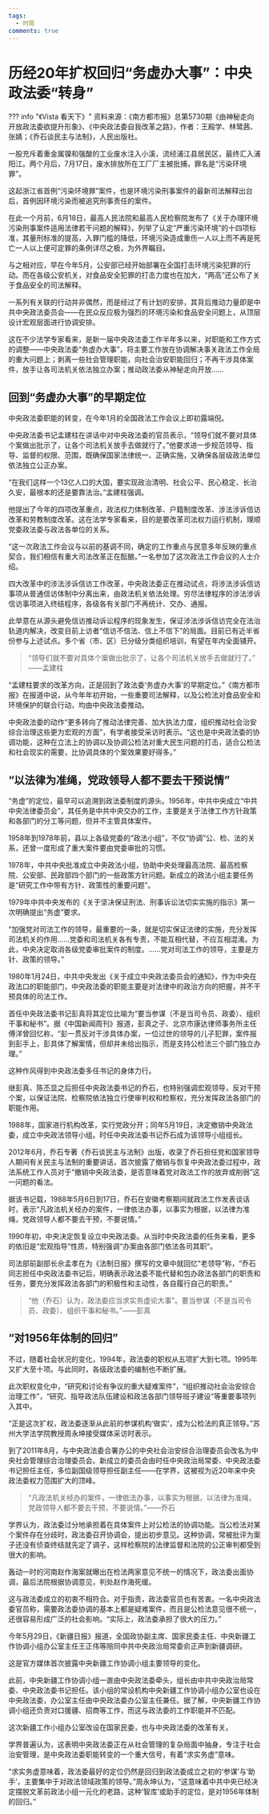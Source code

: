 ```yaml
---
tags:
  - 时局
comments: true
---
```


# 历经20年扩权回归“务虚办大事”：中央政法委“转身”

??? info "《Vista 看天下》"
    资料来源：《南方都市报》总第5730期《由神秘走向开放政法委欲提升形象》、《中央政法委自我改革之路》，作者：王殿学、林鹭茜、张婧；《乔石谈民主与法制》，人民出版社。

一股充斥着重金属镍和强酸的工业废水注入小溪，流经浦江县居民区，最终汇入浦阳江。两个月后，7月17日，废水排放所在工厂厂主被批捕，罪名是“污染环境罪”。

这起浙江省首例“污染环境罪”案件，也是环境污染刑事案件的最新司法解释出台后，首例因环境污染而被追究刑事责任的案件。

在此一个月前，6月18日，最高人民法院和最高人民检察院发布了《关于办理环境污染刑事案件适用法律若干问题的解释》，列举了认定“严重污染环境”的十四项标准，其量刑标准的提高，入罪门槛的降低，环境污染造成重伤一人以上而不再是死亡一人以上便可定罪的条例详尽之极，为外界瞩目。

与之相对应，早在今年5月，公安部已经开始部署在全国打击环境污染犯罪的行动。而在各级公安机关，对食品安全犯罪的打击力度也在加大，“两高”还公布了关于食品安全的司法解释。

一系列有关联的行动并非偶然，而是经过了有计划的安排，其背后推动力量即是中共中央政法委员会——在民众反应极为强烈的环境污染和食品安全问题上，从顶层设计宏观层面进行协调安排。

这在不少法学专家看来，是新一届中央政法委工作半年多以来，对职能和工作方式的调整——中央政法委“务虚办大事”，将主要工作放在协调解决事关政法工作全局的重大问题上；剥离一些社会管理职能，向社会治安职能回归；不再干涉具体案件，放手让各司法机关依法独立办案；推动政法委从神秘走向开放……

## 回到“务虚办大事”的早期定位

中央政法委职能的转变，在今年1月的全国政法工作会议上即初露端倪。

中央政法委书记孟建柱在讲话中对中央政法委的官员表示，“领导们就不要对具体个案做出批示了，让各个司法机关放手去做就行了。”他要求进一步规范领导、指导、监督的权限、范围，既确保国家法律统一、正确实施，又确保各层级政法单位依法独立公正办案。

“在我们这样一个13亿人口的大国，要实现政治清明、社会公平、民心稳定、长治久安，最根本的还是要靠法治。”孟建柱强调。

他提出了今年的四项改革重点，政法权力体制改革、户籍制度改革、涉法涉诉信访改革和劳教制度改革。这在法学专家看来，目的是要改革司法权力运行机制，理顺党委政法委与政法各单位的关系。

“这一次政法工作会议与以前的基调不同，确定的工作重点与民意多年反映的重点契合，我们相信有重大司法改革正在酝酿。”一名参加了这次政法工作会议的人士介绍。

四大改革中的涉法涉诉信访工作改革，中央政法委正在推动试点，将涉法涉诉信访事项从普通信访体制中分离出来，由政法机关依法处理。穷尽法律程序的涉法涉诉信访事项进入终结程序，各级各有关部门不再统计、交办、通报。

此举意在从源头避免信访推动诉讼程序的现象发生，保证涉法涉诉信访完全在法治轨道内解决，改变目前上访者“信访不信法、信上不信下”的局面。目前已有近半省份参与上述试点。多个省（市、区）已分级分类组织培训，有望在年内全面铺开。

> “领导们就不要对具体个案做出批示了，让各个司法机关放手去做就行了。” ——孟建柱

“孟建柱要求的改革方向，正是回到了政法委‘务虚办大事’的早期定位。”《南方都市报》在报道中说，从今年年初开始，一些重要司法解释，以及公检法对食品安全和环境保护的联合行动，均由中央政法委推动。

中央政法委的动作“更多转向了推动法律完善、加大执法力度，组织推动社会治安综合治理这些更为宏观的方面”，有学者接受采访时表示。“这也是中央政法委的协调功能，这种在立法上的协调以及协调公检法对重大民生问题的打击，适合公检法和社会现实的需要，比协调具体的个案效果要好得多。”

## “以法律为准绳，党政领导人都不要去干预说情”

“务虚”的定位，最早可以追溯到政法委制度的源头。1956年，中共中央成立“中共中央法律委员会”，其任务是中共中央交办的工作，主要是关于法律工作方针政策和各部门的分工等问题，但并不主管具体案件。

1958年到1978年前，县以上各级党委的“政法小组”，不仅“协调”公、检、法的关系，还曾一度形成了重大案件要由党委审批的习惯。

1978年，中共中央批准成立中央政法小组，协助中央处理最高法院、最高检察院、公安部、民政部四个部门的一些政策方针问题。新成立的政法小组主要任务是“研究工作中带有方针、政策性的重要问题”。

1979年中共中央发布的《关于坚决保证刑法、刑事诉讼法切实实施的指示》第一次明确提出“务虚”要求。

“加强党对司法工作的领导，最重要的一条，就是切实保证法律的实施，充分发挥司法机关的作用……党委和司法机关各有专责，不能互相代替，不应互相混淆。为此，中央决定取消各级党委审批案件的制度。……党对司法工作的领导，主要是方针、政策的领导。”

1980年1月24日，中共中央发出《关于成立中央政法委员会的通知》，作为中央在政法口的职能部门，中央政法委的职能主要是对法律中的政治方向的把握，并不干预具体的司法工作。

首任中央政法委书记彭真将其定位比喻为“要当参谋（不是当司令员、政委）、组织干事和秘书”。据《中国新闻周刊》报道，彭真之子、北京市康达律师事务所主任傅洋曾回忆称，“彭一贯反对干涉具体办案，一位过世的领导的儿子犯罪，案件报到彭手上，彭具体了解案情，但却并未给出指示，而是支持公检法三个部门独立办理。”

这种作风得到中央政法委多任书记的身体力行。

继彭真、陈丕显之后担任中央政法委书记的乔石，也特别强调宏观领导，反对干预个案，以保证法院、检察院依法独立行使审判权和检察权，充分发挥政法各部门的职能作用。

1988年，国家进行机构改革，实行党政分开；同年5月19日，决定撤销中央政法委，成立中央政法领导小组。时任中央政法委书记乔石成为该领导小组组长。

2012年6月，乔石专著《乔石谈民主与法制》出版，收录了乔石担任党和国家领导人期间有关民主与法制的重要讲话，首次披露了撤销与恢复中央政法委过程中，政法系统工作人员对于“撤销中央政法委，是否意味着党对政法工作的放弃或削弱”这一问题的看法。

据该书记载，1988年5月6日到17日，乔石在安徽考察期间就政法工作发表谈话时，表示“凡政法机关经办的案件，一律依法办事，以事实为根据，以法律为准绳，党政领导人都不要去干预，不要说情。”

1990年初，中央决定恢复设立中央政法委。从当时中央政法委的任务来看，更多的依旧是“宏观指导”性质，特别强调“办案由各部门依法各司其职”。

司法部前副部长佘孟孝在为《法制日报》撰写的文章中就回忆“老领导”称，“乔石同志担任中央政法委书记后，明确表示政法委不能代替和包办政法各部门的职责和任务，要充分发挥政法各部门的积极性和主动性，各自履行自己的职责。”


> “他（乔石）认为，政法委应当求实务虚论大事”。要当参谋（不是当司令员、政委）、组织干事和秘书。”——彭真

## “对1956年体制的回归”

不过，随着社会状况的变化，1994年，政法委的职权从五项扩大到七项。1995年又扩大至十项。与此同时，各级政法委的编制也不断扩展。

此次职权变化中，“研究和讨论有争议的重大疑难案件”，“组织推动社会治安综合治理工作”，“研究、指导政法队伍建设和政法各部门领导班子建设”等重要事项列入其中。

“正是这次扩权，政法委逐渐从此前的参谋机构‘做实’，成为公检法的真正领导。”苏州大学法学院教授周永坤接受媒体采访时表示。

到了2011年8月，与中央政法委合署办公的中央社会治安综合治理委员会改名为中央社会管理综合治理委员会。新成立的委员会由时任中央政治局常委、中央政法委书记担任主任，多位副国级领导担任副主任——在学界，这被视为近20年来中央政法委权力范围扩大的顶峰。


> “凡政法机关经办的案件，一律依法办事，以事实为根据，以法律为准绳，党政领导人都不要去干预，不要说情。”——乔石

学界认为，政法委过分地承担着在具体案件上对公检法的协调功能。当公检法对某个案件存在分歧时，政法委召开协调会，提出初步意见。这种协调，常被批评为案子还没有侦查终结就先定了调子，这样检察院的法律监督和法院的公正审判都受到很大的影响。

轰动一时的河南赵作海案就曝出在检法两家意见不统一的情况下，政法委出面协调，最后法院根据协调意见，判处赵作海死缓。

这与政法委成立的初衷不相符合。对于指责，政法委官员也有苦衷。一名中央政法委官员称，需要政法委协调的基本上都是疑难案件，而且是公检法意见很不统一，还很容易形成广泛的社会影响。“实际上，政法委承担了很大的压力。”

今年5月29日，《新疆日报》报道，全国政协副主席、国家民委主任、中央新疆工作协调小组办公室主任王正伟等陪同中共中央政治局常委俞正声到新疆调研。

这是官方媒体首次披露中央新疆工作协调小组主要领导的变化。

此前，中央新疆工作协调小组一直由中央政法委牵头，组长由中共中央政治局常委、中央政法委书记担任。该小组的常设机构中央新疆工作协调小组办公室也设在中央政法委，办公室主任由中央政法委办公室主任兼任。据了解，中央新疆工作协调小组还负责对口援疆、招商等工作，而这与政法委的工作职能并不匹配。

这次新疆工作小组办公室改设在国家民委，也与中央政法委的改革有关。

学界普遍认为，这表明中央政法委正在从社会管理的复杂局面中抽身，专注于社会治安管理，是中央政法委职能转变的一个重大信号，有着“求实务虚”意味。

“求实务虚意味着，政法委最好的定位仍然是回归到政法委成立之初的‘参谋’与‘助手’，主要集中于对政法领域政策的领导。”周永坤认为，“这意味着中共中央已经决定摆脱文革前政法小组一元化的老路，这种‘智库’或助手的定位，是对1956年体制的回归。”

